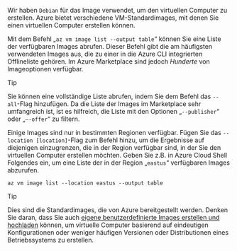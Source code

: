 Wir haben `Debian` für das Image verwendet, um den virtuellen Computer zu erstellen. Azure bietet verschiedene VM-Standardimages, mit denen Sie einen virtuellen Computer erstellen können. 

Mit dem Befehl „`az vm image list --output table`“ können Sie eine Liste der verfügbaren Images abrufen. Dieser Befehl gibt die am häufigsten verwendeten Images aus, die zu einer in die Azure CLI integrierten Offlineliste gehören. Im Azure Marketplace sind jedoch _Hunderte_ von Imageoptionen verfügbar. 

> [!TIP]
> Sie können eine vollständige Liste abrufen, indem Sie dem Befehl das `--all`-Flag hinzufügen. Da die Liste der Images im Marketplace sehr umfangreich ist, ist es hilfreich, die Liste mit den Optionen „`--publisher`“ oder „`–-offer`“ zu filtern.

Einige Images sind nur in bestimmten Regionen verfügbar. Fügen Sie das `--location [location]`-Flag zum Befehl hinzu, um die Ergebnisse auf diejenigen einzugrenzen, die in der Region verfügbar sind, in der Sie den virtuellen Computer erstellen möchten. Geben Sie z.B. in Azure Cloud Shell Folgendes ein, um eine Liste der in der Region „`eastus`“ verfügbaren Images abzurufen.

```azurecli
az vm image list --location eastus --output table
```

> [!TIP]
> Dies sind die Standardimages, die von Azure bereitgestellt werden. Denken Sie daran, dass Sie auch [eigene benutzerdefinierte Images erstellen und hochladen](https://docs.microsoft.com/azure/virtual-machines/linux/tutorial-custom-images) können, um virtuelle Computer basierend auf eindeutigen Konfigurationen oder weniger häufigen Versionen oder Distributionen eines Betriebssystems zu erstellen.
